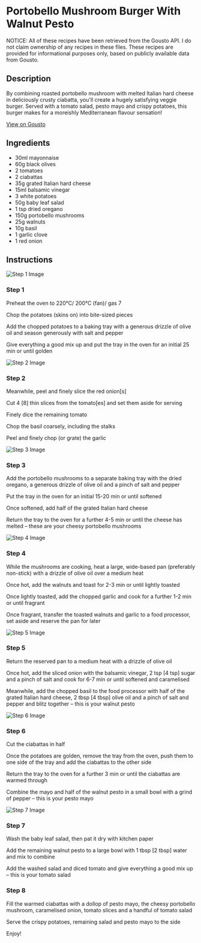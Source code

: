 # Portobello Mushroom Burger With Walnut Pesto

NOTICE: All of these recipes have been retrieved from the Gousto API. I do not claim ownership of any recipes in these files. These recipes are provided for informational purposes only, based on publicly available data from Gousto.

## Description

By combining roasted portobello mushroom with melted Italian hard cheese in deliciously crusty ciabatta, you'll create a hugely satisfying veggie burger. Served with a tomato salad, pesto mayo and crispy potatoes, this burger makes for a moreishly Mediterranean flavour sensation!

[View on Gousto](https://www.gousto.co.uk/recipes/cookbook/mozzarella-portobello-mushroom-burger)

## Ingredients

- 30ml mayonnaise
- 60g black olives
- 2 tomatoes
- 2 ciabattas
- 35g grated Italian hard cheese
- 15ml balsamic vinegar
- 3 white potatoes
- 50g baby leaf salad
- 1 tsp dried oregano
- 150g portobello mushrooms 
- 25g walnuts
- 10g basil
- 1 garlic clove
- 1 red onion

## Instructions

![Step 1 Image](https://production-media.gousto.co.uk/cms/recipe-step-image/134.step-1-x200.jpg)

### Step 1

Preheat the oven to 220°C/ 200°C (fan)/ gas 7

Chop the potatoes (skins on) into bite-sized pieces

Add the chopped potatoes to a baking tray with a generous drizzle of olive oil and season generously with salt and pepper

Give everything a good mix up and put the tray in the oven for an initial 25 min or until golden

![Step 2 Image](https://production-media.gousto.co.uk/cms/recipe-step-image/134.step-2-x200.jpg)

### Step 2

Meanwhile, peel and finely slice the red onion<span class="text-danger">[s]</span>

Cut 4 <span class="text-danger">[8]</span> thin slices from the tomato<span class="text-danger">[es]</span> and set them aside for serving

Finely dice the remaining tomato

Chop the basil coarsely, including the stalks

Peel and finely chop (or grate) the garlic

![Step 3 Image](https://production-media.gousto.co.uk/cms/recipe-step-image/134.step-3-x200.jpg)

### Step 3

Add the portobello mushrooms to a separate baking tray with the dried oregano, a generous drizzle of olive oil and a pinch of salt and pepper

Put the tray in the oven for an initial 15-20 min or until softened

Once softened, add half of the grated Italian hard cheese

Return the tray to the oven for a further 4-5 min or until the cheese has melted – these are your cheesy portobello mushrooms

![Step 4 Image](https://production-media.gousto.co.uk/cms/recipe-step-image/134.-step-4-x200.jpg)

### Step 4

While the mushrooms are cooking, heat a large, wide-based pan (preferably non-stick) with a drizzle of olive oil over a medium heat

Once hot, add the walnuts and toast for 2-3 min or until lightly toasted

Once lightly toasted, add the chopped garlic and cook for a further 1-2 min or until fragrant

Once fragrant, transfer the toasted walnuts and garlic to a food processor, set aside and reserve the pan for later

![Step 5 Image](https://production-media.gousto.co.uk/cms/recipe-step-image/134.step-5-x200.jpg)

### Step 5

Return the reserved pan to a medium heat with a drizzle of olive oil

Once hot, add the sliced onion with the balsamic vinegar, 2 tsp <span class="text-danger">[4 tsp]</span> sugar and a pinch of salt and cook for 6-7 min or until softened and caramelised

Meanwhile, add the chopped basil to the food processor with half of the grated Italian hard cheese, 2 tbsp <span class="text-danger">[4 tbsp] </span>olive oil and a pinch of salt and pepper and blitz together – this is your walnut pesto

![Step 6 Image](https://production-media.gousto.co.uk/cms/recipe-step-image/134.step-6-x200.jpg)

### Step 6

Cut the ciabattas in half

Once the potatoes are golden, remove the tray from the oven, push them to one side of the tray and add the ciabattas to the other side

Return the tray to the oven for a further 3 min or until the ciabattas are warmed through

Combine the mayo and half of the walnut pesto in a small bowl with a grind of pepper – this is your pesto mayo

![Step 7 Image](https://production-media.gousto.co.uk/cms/recipe-step-image/134.step-7-x200.jpg)

### Step 7

Wash the baby leaf salad, then pat it dry with kitchen paper

Add the remaining walnut pesto to a large bowl with 1 tbsp <span class="text-danger">[2 tbsp]</span> water and mix to combine

Add the washed salad and diced tomato and give everything a good mix up – this is your tomato salad

### Step 8

Fill the warmed ciabattas with a dollop of pesto mayo, the cheesy portobello mushroom, caramelised onion, tomato slices and a handful of tomato salad

Serve the crispy potatoes, remaining salad and pesto mayo to the side

Enjoy!

